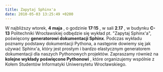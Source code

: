 ```yaml
---
title: Zapytaj Sphinx'a
date: 2010-05-03 13:25:49 +0200
---
```

W najbliższy wtorek, **4 maja** , o godzinie **17:15** , w sali **2.17** , w budynku **C-13** Politechniki Wrocławskiej odbędzie się wykład pt. "Zapytaj Sphinx'a", poświęcony **generatorowi dokumentacji Sphinx**. Podczas wykładu poznamy podstawy dokumentacji Pythona, a następnie dowiemy się jak używać Sphinx'a, który jest prostym i bardzo elastycznym generatorem dokumentacji dla naszych Pythonowych projektów. Zapraszamy również na **kolejne wykłady poświęcone Pythonowi** , które organizujemy wspólnie z Kołem Studentów Informatyki Uniwersytetu Wrocławskiego.
